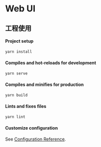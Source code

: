 # Web UI

## 工程使用

#### Project setup

```bash
yarn install
```

#### Compiles and hot-reloads for development

```bash
yarn serve
```

#### Compiles and minifies for production

```bash
yarn build
```

#### Lints and fixes files

```bash
yarn lint
```

#### Customize configuration

See [Configuration Reference](https://cli.vuejs.org/config/).

